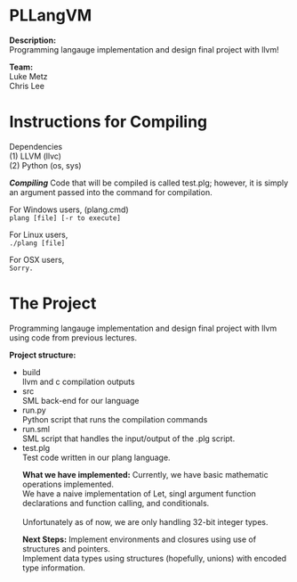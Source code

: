 PLLangVM
========
<b>Description:</b><br>
Programming langauge implementation and design final project with llvm!

<b>Team:</b><br>
Luke Metz<br>
Chris Lee<br>



Instructions for Compiling
===========================

Dependencies<br>
(1) LLVM  (llvc)<br>
(2) Python (os, sys)<br>

<b><i>Compiling</i></b>
Code that will be compiled is called test.plg; however, it is simply an argument passed into the command for compilation. 

For Windows users, (plang.cmd)<br>
`plang [file] [-r to execute]`

For Linux users, <br>
`./plang [file]`

For OSX users, <br>
`Sorry.`

The Project
==========================
Programming langauge implementation and design final project with llvm using code from previous lectures. 

<b>Project structure:</b><br>
<ul>
<li>build</li>
 llvm and c compilation outputs<br>
<li>src</li>
 SML back-end for our language<br>
<li>run.py</li> 
 Python script that runs the compilation commands<br>
<li>run.sml</li>
 SML script that handles the input/output of the .plg script. <br>
<li>test.plg</li>
 Test code written in our plang language. <br>

<b>What we have implemented:</b>
Currently, we have basic mathematic operations implemented.<br> 
We have a naive implementation of Let, singl argument function declarations and function calling, and conditionals.<br>
 <br>
Unfortunately as of now, we are only handling 32-bit integer types. 

<b>Next Steps:</b>
Implement environments and closures using use of structures and pointers. <br>
Implement data types using structures (hopefully, unions) with encoded type information. <br>
